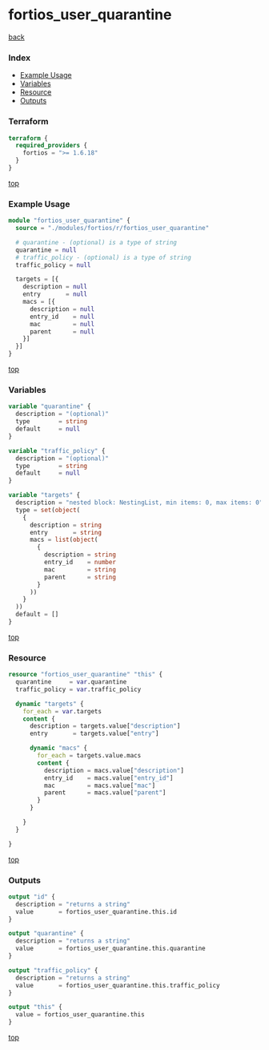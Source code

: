 # fortios_user_quarantine

[back](../fortios.md)

### Index

- [Example Usage](#example-usage)
- [Variables](#variables)
- [Resource](#resource)
- [Outputs](#outputs)

### Terraform

```terraform
terraform {
  required_providers {
    fortios = ">= 1.6.18"
  }
}
```

[top](#index)

### Example Usage

```terraform
module "fortios_user_quarantine" {
  source = "./modules/fortios/r/fortios_user_quarantine"

  # quarantine - (optional) is a type of string
  quarantine = null
  # traffic_policy - (optional) is a type of string
  traffic_policy = null

  targets = [{
    description = null
    entry       = null
    macs = [{
      description = null
      entry_id    = null
      mac         = null
      parent      = null
    }]
  }]
}
```

[top](#index)

### Variables

```terraform
variable "quarantine" {
  description = "(optional)"
  type        = string
  default     = null
}

variable "traffic_policy" {
  description = "(optional)"
  type        = string
  default     = null
}

variable "targets" {
  description = "nested block: NestingList, min items: 0, max items: 0"
  type = set(object(
    {
      description = string
      entry       = string
      macs = list(object(
        {
          description = string
          entry_id    = number
          mac         = string
          parent      = string
        }
      ))
    }
  ))
  default = []
}
```

[top](#index)

### Resource

```terraform
resource "fortios_user_quarantine" "this" {
  quarantine     = var.quarantine
  traffic_policy = var.traffic_policy

  dynamic "targets" {
    for_each = var.targets
    content {
      description = targets.value["description"]
      entry       = targets.value["entry"]

      dynamic "macs" {
        for_each = targets.value.macs
        content {
          description = macs.value["description"]
          entry_id    = macs.value["entry_id"]
          mac         = macs.value["mac"]
          parent      = macs.value["parent"]
        }
      }

    }
  }

}
```

[top](#index)

### Outputs

```terraform
output "id" {
  description = "returns a string"
  value       = fortios_user_quarantine.this.id
}

output "quarantine" {
  description = "returns a string"
  value       = fortios_user_quarantine.this.quarantine
}

output "traffic_policy" {
  description = "returns a string"
  value       = fortios_user_quarantine.this.traffic_policy
}

output "this" {
  value = fortios_user_quarantine.this
}
```

[top](#index)